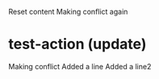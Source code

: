 Reset content
Making conflict again
# test-action (update)
Making conflict
Added a line
Added a line2